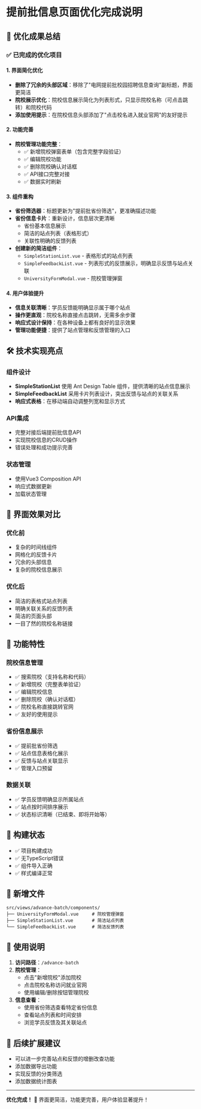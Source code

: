 # 提前批信息页面优化完成说明

## 🎉 优化成果总结

### ✅ 已完成的优化项目

#### 1. 界面简化优化
- **删除了冗余的头部区域**：移除了"电网提前批校园招聘信息查询"副标题，界面更简洁
- **院校展示优化**：院校信息展示简化为列表形式，只显示院校名称（可点击跳转）和院校代码
- **添加使用提示**：在院校信息头部添加了"点击校名进入就业官网"的友好提示

#### 2. 功能完善
- **院校管理功能完整**：
  - ✅ 新增院校弹窗表单（包含完整字段验证）
  - ✅ 编辑院校功能
  - ✅ 删除院校确认对话框
  - ✅ API接口完整对接
  - ✅ 数据实时刷新

#### 3. 组件重构
- **省份筛选器**：标题更新为"提前批省份筛选"，更准确描述功能
- **省份信息卡片**：重新设计，信息层次更清晰
  - 省份基本信息展示
  - 简洁的站点列表（表格形式）
  - 关联性明确的反馈列表
- **创建新的简洁组件**：
  - `SimpleStationList.vue` - 表格形式的站点列表
  - `SimpleFeedbackList.vue` - 列表形式的反馈展示，明确显示反馈与站点关联
  - `UniversityFormModal.vue` - 院校管理弹窗

#### 4. 用户体验提升
- **信息关联清晰**：学员反馈能明确显示属于哪个站点
- **操作更直观**：院校名称直接点击跳转，无需多余步骤
- **响应式设计保持**：在各种设备上都有良好的显示效果
- **管理功能便捷**：提供了站点管理和反馈管理的入口

## 🛠 技术实现亮点

### 组件设计
- **SimpleStationList** 使用 Ant Design Table 组件，提供清晰的站点信息展示
- **SimpleFeedbackList** 采用卡片列表设计，突出反馈与站点的关联关系
- **响应式表格**：在移动端自动调整列宽和显示方式

### API集成
- 完整对接后端提前批信息API
- 实现院校信息的CRUD操作
- 错误处理和成功提示完善

### 状态管理
- 使用Vue3 Composition API
- 响应式数据更新
- 加载状态管理

## 📱 界面效果对比

### 优化前
- 复杂的时间线组件
- 网格化的反馈卡片
- 冗余的头部信息
- 复杂的院校信息展示

### 优化后  
- 简洁的表格式站点列表
- 明确关联关系的反馈列表
- 简洁的页面头部
- 一目了然的院校名称链接

## 🎯 功能特性

### 院校信息管理
- ✅ 搜索院校（支持名称和代码）
- ✅ 新增院校（完整表单验证）
- ✅ 编辑院校信息
- ✅ 删除院校（确认对话框）
- ✅ 院校名称直接跳转官网
- ✅ 友好的使用提示

### 省份信息展示
- ✅ 提前批省份筛选
- ✅ 站点信息表格化展示
- ✅ 反馈与站点关联显示
- ✅ 管理入口预留

### 数据关联
- ✅ 学员反馈明确显示所属站点
- ✅ 站点按时间排序展示
- ✅ 状态标识清晰（已结束、即将开始等）

## 🔧 构建状态
- ✅ 项目构建成功
- ✅ 无TypeScript错误
- ✅ 组件导入正确
- ✅ 样式编译正常

## 📂 新增文件
```
src/views/advance-batch/components/
├── UniversityFormModal.vue     # 院校管理弹窗
├── SimpleStationList.vue       # 简洁站点列表
└── SimpleFeedbackList.vue      # 简洁反馈列表
```

## 🚀 使用说明
1. **访问路径**：`/advance-batch`
2. **院校管理**：
   - 点击"新增院校"添加院校
   - 点击院校名称访问就业官网  
   - 使用编辑/删除按钮管理院校
3. **信息查看**：
   - 使用省份筛选查看特定省份信息
   - 查看站点列表和时间安排
   - 浏览学员反馈及其关联站点

## 📝 后续扩展建议
- 可以进一步完善站点和反馈的增删改查功能
- 添加数据导出功能
- 实现反馈的分类筛选
- 添加数据统计图表

---

**优化完成！** 🎊 界面更简洁，功能更完善，用户体验显著提升！